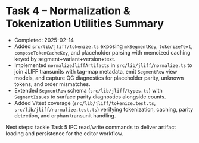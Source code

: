 # Task 4 – Normalization & Tokenization Utilities Summary

- Completed: 2025-02-14
- Added `src/lib/jliff/tokenize.ts` exposing `mkSegmentKey`, `tokenizeText`, `composeTokenCacheKey`, and placeholder parsing with memoized caching keyed by segment+variant+version+text.
- Implemented `normalizeJliffArtifacts` in `src/lib/jliff/normalize.ts` to join JLIFF transunits with tag-map metadata, emit `SegmentRow` view models, and capture QC diagnostics for placeholder parity, unknown tokens, and order mismatches.
- Extended `SegmentRow` schema (`src/lib/jliff/types.ts`) with `SegmentIssues` to surface parity diagnostics alongside counts.
- Added Vitest coverage (`src/lib/jliff/tokenize.test.ts`, `src/lib/jliff/normalize.test.ts`) verifying tokenization, caching, parity detection, and orphan transunit handling.

Next steps: tackle Task 5 IPC read/write commands to deliver artifact loading and persistence for the editor workflow.
